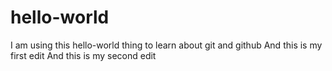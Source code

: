 # hello-world
I am using this hello-world thing to learn about git and github
And this is my first edit
And this is my second edit
